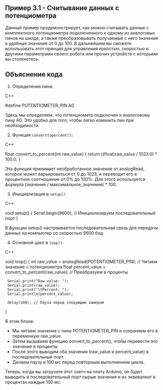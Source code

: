 ## Пример 3.1 - Считывание данных с потенциометра

Данный пример продемонстрирует, как можно считывать данные с комплектного потенциометра подключенного к одному из аналоговых пинов на шилде, а также преобразовывать получаемые с него значения в удобные значения от 0 до 100. В дальнейшем вы сможете использовать этот принцип для управления яркостью, скоростью и другими параметрами своего робота или прочих устройств с которыми вы столкнетесь.

## Объяснение кода

1. Определение пина:
   
C++

   #define POTENTIOMETER_PIN A0
   
   Здесь мы определяем, что потенциометр подключен к аналоговому пину A0. Это удобно для того, чтобы легко изменить пин при необходимости.

2. Функция `converttopercent()`:
   
C++

   float convert_to_percent(int raw_value) {
     return ((float)raw_value / 1023.0) * 100.0;
   }
   
   Эта функция принимает необработанное значение от analogRead, которое может варьироваться от 0 до 1023, и переводит его в процентное соотношение от 0% до 100%. Для этого используется формула (значение / максимальное_значение) * 100.

3. Инициализация в `setup()`:
   
C++

   void setup() {
     Serial.begin(9600); // Инициализируем последовательный порт
   }
   
   В функции setup() настраивается последовательная связь для передачи данных на компьютер со скоростью 9600 бод.

4. Основной цикл в `loop()`:
   
C++

   void loop() {
     int raw_value = analogRead(POTENTIOMETER_PIN); // Читаем значение с потенциометра
     float percent_value = convert_to_percent(raw_value); // Преобразуем в проценты

     Serial.print("Raw value: ");
     Serial.print(raw_value);
     Serial.print("\tPercent: ");
     Serial.println(percent_value);

     delay(100); // Пауза перед следующим замером
   }
   
   В этом блоке:
   - Мы читаем значение с пина POTENTIOMETER_PIN и сохраняем его в переменную raw_value.
   - Затем вызываем функцию convert_to_percent(), чтобы перевести это значение в проценты.
   - После этого выводим оба значения (raw_value и percent_value) в последовательный порт.
   - Делаем паузу в 100 мс перед повторным выполнением цикла.

Теперь, когда вы загрузите этот скетч на плату Arduino, он будет выводить в последовательный порт сырые значения и их эквивалент в процентах каждые 100 мс.